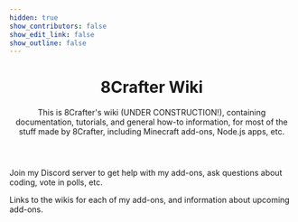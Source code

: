 ```yaml
---
hidden: true
show_contributors: false
show_edit_link: false
show_outline: false
---
```


<div class="home">
<header>

<WikiImage src="/assets/images/homepage/wikilogo.gif" alt="8Crafter Wiki Logo" />

# 8Crafter Wiki

This is 8Crafter's wiki (UNDER CONSTRUCTION!), containing documentation, tutorials, and general how-to information, for most of the stuff made by 8Crafter, including Minecraft add-ons, Node.js apps, etc.

</header>
<CardGrid>

<!-- <Card title="Beginner's Guide" link="/guide/introduction" image="/assets/images/homepage/crafting_table_0.png">

Step-by-step tutorials intended as your first contact with add-ons.

</Card> -->

<Card title="Discord" link="./discord" image="assets/images/homepage/discord.png">

Join my Discord server to get help with my add-ons, ask questions about coding, vote in polls, etc.

</Card>

<!-- <Card title="Commands" link="/commands/intro-to-command-blocks" image="/assets/images/homepage/commands.png">

[Beginner's Guide](/commands/intro-to-command-blocks) —
Learn about command block basics.

[Functions](/commands/mcfunctions) —
Get started with functions, a faster and more powerful way to code commands!

</Card> -->

<Card title="Add-Ons" link="./add-ons/index" image="/assets/images/homepage/add-ons.png">

Links to the wikis for each of my add-ons, and information about upcoming add-ons.

</Card>

<!-- <Card title="Entities" link="/entities/entity-intro-bp" image="/assets/images/homepage/spawn_egg_30.png">

[Beginner's Guide](/entities/entity-intro-bp) —
Learn about the structure of behavior pack entity files.

[Troubleshooting](/entities/troubleshooting-entities) —
Learn to troubleshoot common issues when creating entities, such as invisible textures.

</Card> -->

<!-- <Card title="Items" link="/items/items-intro" image="/assets/images/homepage/iron_pickaxe_0.png">

[Beginner's Guide](/items/items-intro) —
A "Hello world!" guide in creating your first item.

[Item Components](/items/item-components) —
Learn about the capabilities of custom items, such as durability.

</Card> -->

<!-- <Card
  title="Scripting"
  image="/assets/images/homepage/scripting.png"
  link="/scripting/scripting-intro"
>

[Beginner's Guide](/scripting/scripting-intro) —
Learn the basics of the Script APIs that Minecraft offers.

[Custom Commands](/scripting/custom-command) —
Learn how to listen to chat events to create your own custom commands!

</Card> -->

<!-- <Card title="World Generation" link="/world-generation/world-generation-intro" image="/assets/images/homepage/buildplate.png">

[Beginner's Guide](/world-generation/world-generation-intro) — Learn about the creation of custom structures, ores, trees and other generation features.

</Card> -->

<!-- <Card title="Contribute" link="/contribute" image="/assets/images/homepage/writable_book_0.png">

This wiki is built and maintained by a community! If you feel you can improve the wiki, or have questions or feedback, please get in touch.

</Card> -->

</CardGrid>
</div>
